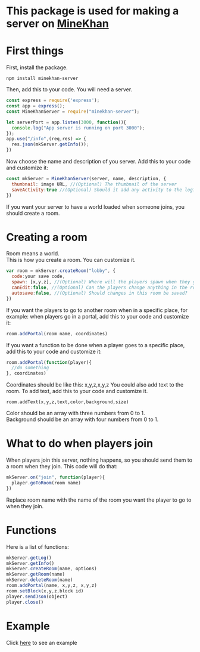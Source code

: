 # This package is used for making a server on [MineKhan](https://minekhan.thingmaker.repl.co)

# First things
First, install the package.
```
npm install minekhan-server
```
Then, add this to your code. You will need a server.
```js
const express = require('express');
const app = express();
const MineKhanServer = require("minekhan-server");

let serverPort = app.listen(3000, function(){
  console.log("App server is running on port 3000");
});
app.use("/info",(req,res) => {
  res.json(mkServer.getInfo());
})
```
Now choose the name and description of you server. Add this to your code and customize it:
```js
const mkServer = MineKhanServer(server, name, description, {
  thumbnail: image URL, //(Optional) The thumbnail of the server
  saveActivity:true //(Optional) Should it add any activity to the log?
})
```

If you want your server to have a world loaded when someone joins, you should create a room.
# Creating a room
Room means a world.  
This is how you create a room. You can customize it.
```js
var room = mkServer.createRoom("lobby", {
  code:your save code,
  spawn: [x,y,z], //(Optional) Where will the players spawn when they go to this room?
  canEdit:false, //(Optional) Can the players change anything in the room?
  autosave:false, //(Optional) Should changes in this room be saved?
})
```
If you want the players to go to another room when in a specific place, for example: when players go in a portal, add this to your code and customize it:
```js
room.addPortal(room name, coordinates)
```
If you want a function to be done when a player goes to a specific place, add this to your code and customize it:
```js
room.addPortal(function(player){
  //do something
}, coordinates)
```
Coordinates should be like this: x,y,z,x,y,z
You could also add text to the room. To add text, add this to your code and customize it.
```
room.addText(x,y,z,text,color,background,size)
```
Color should be an array with three numbers from 0 to 1.  
Background should be an array with four numbers from 0 to 1.
# What to do when players join
When players join this server, nothing happens, so you should send them to a room when they join.
This code will do that:
```js
mkServer.on("join", function(player){
  player.goToRoom(room name)
})
```
Replace room name with the name of the room you want the player to go to when they join.
# Functions
Here is a list of functions:
```js
mkServer.getLog()
mkServer.getInfo()
mkServer.createRoom(name, options)
mkServer.getRoom(name)
mkServer.deleteRoom(name)
room.addPortal(name, x,y,z, x,y,z)
room.setBlock(x,y,z,block id)
player.sendJson(object)
player.close()
```
# Example
Click [here](https://replit.com/@MineKhan/mkServer?v=1) to see an example